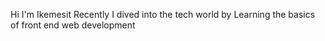 Hi I'm Ikemesit
Recently I dived into the tech world by Learning the basics of front end web development
